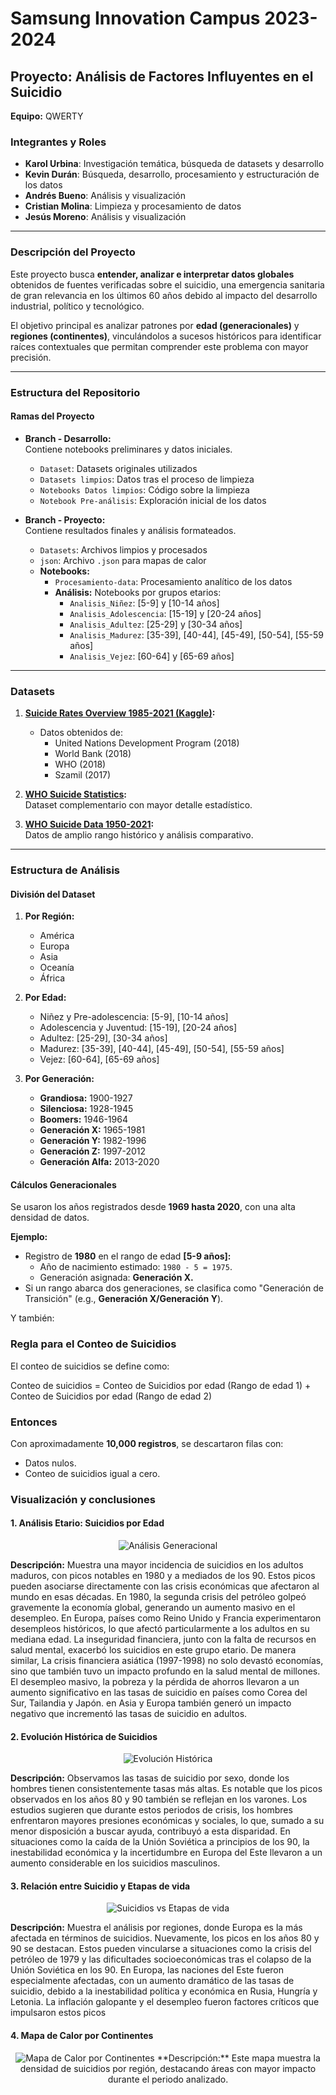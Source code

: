 # Samsung Innovation Campus 2023-2024  
## Proyecto: Análisis de Factores Influyentes en el Suicidio  

**Equipo:** QWERTY  

### Integrantes y Roles  
- **Karol Urbina**: Investigación temática, búsqueda de datasets y desarrollo  
- **Kevin Durán**: Búsqueda, desarrollo, procesamiento y estructuración de los datos  
- **Andrés Bueno**: Análisis y visualización  
- **Cristian Molina**: Limpieza y procesamiento de datos  
- **Jesús Moreno**: Análisis y visualización  

---

### Descripción del Proyecto  
Este proyecto busca **entender, analizar e interpretar datos globales** obtenidos de fuentes verificadas sobre el suicidio, una emergencia sanitaria de gran relevancia en los últimos 60 años debido al impacto del desarrollo industrial, político y tecnológico.  

El objetivo principal es analizar patrones por **edad (generacionales)** y **regiones (continentes)**, vinculándolos a sucesos históricos para identificar raíces contextuales que permitan comprender este problema con mayor precisión.  

---

### Estructura del Repositorio  

#### Ramas del Proyecto  
- **Branch - Desarrollo:**  
  Contiene notebooks preliminares y datos iniciales.  
  - `Dataset`: Datasets originales utilizados  
  - `Datasets limpios`: Datos tras el proceso de limpieza  
  - `Notebooks Datos limpios`: Código sobre la limpieza  
  - `Notebook Pre-análisis`: Exploración inicial de los datos  

- **Branch - Proyecto:**  
  Contiene resultados finales y análisis formateados.  
  - `Datasets`: Archivos limpios y procesados  
  - `json`: Archivo `.json` para mapas de calor  
  - **Notebooks:**  
    - `Procesamiento-data`: Procesamiento analítico de los datos  
    - **Análisis:** Notebooks por grupos etarios:  
      - `Analisis_Niñez`: [5-9] y [10-14 años]  
      - `Analisis_Adolescencia`: [15-19] y [20-24 años]  
      - `Analisis_Adultez`: [25-29] y [30-34 años]  
      - `Analisis_Madurez`: [35-39], [40-44], [45-49], [50-54], [55-59 años]  
      - `Analisis_Vejez`: [60-64] y [65-69 años]  

---

### Datasets  
1. **[Suicide Rates Overview 1985-2021 (Kaggle)](https://www.kaggle.com/datasets/omkargowda/suicide-rates-overview-1985-to-2021):**  
   - Datos obtenidos de:  
     - United Nations Development Program (2018)  
     - World Bank (2018)  
     - WHO (2018)  
     - Szamil (2017)  

2. **[WHO Suicide Statistics](https://www.kaggle.com/datasets/szamil/who-suicide-statistics/data):**  
   Dataset complementario con mayor detalle estadístico.  

3. **[WHO Suicide Data 1950-2021](https://www.kaggle.com/datasets/kumaranand05/who-suicide-data-1950-2021):**  
   Datos de amplio rango histórico y análisis comparativo.  

---

### Estructura de Análisis  

#### División del Dataset  
1. **Por Región:**  
   - América  
   - Europa  
   - Asia  
   - Oceanía  
   - África  

2. **Por Edad:**  
   - Niñez y Pre-adolescencia: [5-9], [10-14 años]  
   - Adolescencia y Juventud: [15-19], [20-24 años]  
   - Adultez: [25-29], [30-34 años]  
   - Madurez: [35-39], [40-44], [45-49], [50-54], [55-59 años]  
   - Vejez: [60-64], [65-69 años]  

3. **Por Generación:**  
   - **Grandiosa:** 1900-1927  
   - **Silenciosa:** 1928-1945  
   - **Boomers:** 1946-1964  
   - **Generación X:** 1965-1981  
   - **Generación Y:** 1982-1996  
   - **Generación Z:** 1997-2012  
   - **Generación Alfa:** 2013-2020  

#### Cálculos Generacionales  
Se usaron los años registrados desde **1969 hasta 2020**, con una alta densidad de datos.  

**Ejemplo:**  
- Registro de **1980** en el rango de edad **[5-9 años]:**  
  - Año de nacimiento estimado: `1980 - 5 = 1975`.  
  - Generación asignada: **Generación X.**  
- Si un rango abarca dos generaciones, se clasifica como "Generación de Transición" (e.g., **Generación X/Generación Y**).  

Y también:
### Regla para el Conteo de Suicidios  
El conteo de suicidios se define como:  


Conteo de suicidios = Conteo de Suicidios por edad (Rango de edad 1) + Conteo de Suicidios por edad (Rango de edad 2)

### Entonces  
Con aproximadamente **10,000 registros**, se descartaron filas con:  
- Datos nulos.  
- Conteo de suicidios igual a cero.  

### Visualización y conclusiones 

#### 1. Análisis Etario: Suicidios por Edad  
<p align="center">
  <img src="https://github.com/Andres-cymk/QWERTY/blob/Proyecto/imagenes/1.jpg" alt="Análisis Generacional"/>  
  
  **Descripción:** 
  Muestra una mayor incidencia de suicidios en los adultos maduros, con picos notables en 1980 y a mediados de los 90. Estos picos pueden asociarse directamente con las crisis económicas que afectaron al mundo en esas décadas. En 1980, la segunda crisis del petróleo golpeó gravemente la economía global, generando un aumento masivo en el desempleo. En Europa, países como Reino Unido y Francia experimentaron desempleos históricos, lo que afectó particularmente a los adultos en su mediana edad. La inseguridad financiera, junto con la falta de recursos en salud mental, exacerbó los suicidios en este grupo etario. De manera similar, La crisis financiera asiática (1997-1998) no solo devastó economías, sino que también tuvo un impacto profundo en la salud mental de millones. El desempleo masivo, la pobreza y la pérdida de ahorros llevaron a un aumento significativo en las tasas de suicidio en países como Corea del Sur, Tailandia y Japón. en Asia y Europa también generó un impacto negativo que incrementó las tasas de suicidio en adultos.
</p>

#### 2. Evolución Histórica de Suicidios  
<p align="center">
  <img src="https://github.com/Andres-cymk/QWERTY/blob/Proyecto/imagenes/2.jpg" alt="Evolución Histórica"/>  

  **Descripción:** 
  Observamos las tasas de suicidio por sexo, donde los hombres tienen consistentemente tasas más altas. Es notable que los picos observados en los años 80 y 90 también se reflejan en los varones. Los estudios sugieren que durante estos periodos de crisis, los hombres enfrentaron mayores presiones económicas y sociales, lo que, sumado a su menor disposición a buscar ayuda, contribuyó a esta disparidad. En situaciones como la caída de la Unión Soviética a principios de los 90, la inestabilidad económica y la incertidumbre en Europa del Este llevaron a un aumento considerable en los suicidios masculinos.  
</p>

#### 3. Relación entre Suicidio y Etapas de vida  
<p align="center">
  <img src="https://github.com/Andres-cymk/QWERTY/blob/Proyecto/imagenes/3.jpg" alt="Suicidios vs Etapas de vida"/>  
  
 **Descripción:** 
 Muestra el análisis por regiones, donde Europa es la más afectada en términos de suicidios. Nuevamente, los picos en los años 80 y 90 se destacan. Estos pueden vincularse a situaciones como la crisis del petróleo de 1979 y las dificultades socioeconómicas tras el colapso de la Unión Soviética en los 90. En Europa, las naciones del Este fueron especialmente afectadas, con un aumento dramático de las tasas de suicidio, debido a la inestabilidad política y económica en Rusia, Hungría y Letonia. La inflación galopante y el desempleo fueron factores críticos que impulsaron estos picos
</p>

#### 4. Mapa de Calor por Continentes  
<p align="center">
  <img src="https://github.com/Andres-cymk/QWERTY/blob/9f7e77137b3aa12a4e1227e6b7d8742763c8776f/imagenes/4.jpg" alt="Mapa de Calor por Continentes"/>  
  **Descripción:** Este mapa muestra la densidad de suicidios por región, destacando áreas con mayor impacto durante el periodo analizado.  
</p>


